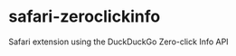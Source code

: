 safari-zeroclickinfo
====================

Safari extension using the DuckDuckGo Zero-click Info API
